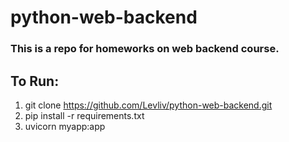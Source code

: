 # python-web-backend
### This is a repo for homeworks on web backend course.
## To Run:
1. git clone https://github.com/Levliv/python-web-backend.git
2. pip install -r requirements.txt
3. uvicorn myapp:app
